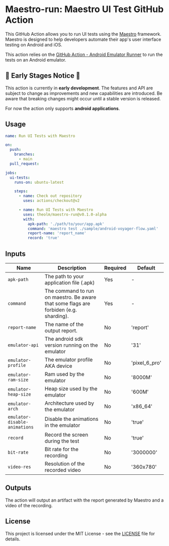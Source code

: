 # Maestro-run: Maestro UI Test GitHub Action

This GitHub Action allows you to run UI tests using the [Maestro](https://cloud.mobile.dev/) framework. Maestro is designed to help developers automate their app's user interface testing on Android and iOS.

This action relies on the [GitHub Action - Android Emulator Runner](https://github.com/ReactiveCircus/android-emulator-runner) to run the tests on an Android emulator.

## 🚧 Early Stages Notice 🚧

This action is currently in **early development**. The features and API are subject to change as improvements and new capabilities are introduced. Be aware that breaking changes might occur until a stable version is released.

For now the action only supports **android applications**.

## Usage

```yaml
name: Run UI Tests with Maestro

on:
  push:
    branches:
      - main
  pull_request:

jobs:
  ui-tests:
    runs-on: ubuntu-latest

    steps:
      - name: Check out repository
        uses: actions/checkout@v2

      - name: Run UI Tests with Maestro
        uses: theolm/maestro-run@v0.1.0-alpha
        with:
          apk-path: './path/to/your/app.apk'
          command: 'maestro test ./sample/android-voyager-flow.yaml'
          report-name: 'report_name'
          record: 'true'
```

## Inputs

| Name                          | Description                                                                           | Required | Default       |
|-------------------------------|---------------------------------------------------------------------------------------|----------|---------------|
| `apk-path`                    | The path to your application file (.apk)                                              | Yes      | -             |
| `command`                     | The command to run on maestro. Be aware that some flags are forbiden (e.g. sharding). | Yes      | -             |
| `report-name`                 | The name of the output report.                                                        | No       | 'report'      |
| `emulator-api`                | The android sdk version running on the emulator                                       | No       | '31'          |
| `emulator-profile`            | The emulator profile AKA device                                                       | No       | 'pixel_6_pro' |
| `emulator-ram-size`           | Ram used by the emulator                                                              | No       | '8000M'       |
| `emulator-heap-size`          | Heap size used by the emulator                                                        | No       | '600M'        |
| `emulator-arch`               | Architecture used by the emulator                                                     | No       | 'x86_64'      |
| `emulator-disable-animations` | Disable the animations in the emulator                                                | No       | 'true'        |
| `record`                      | Record the screen during the test                                                     | No       | 'true'        |
| `bit-rate`                    | Bit rate for the recording                                                            | No       | '3000000'     |
| `video-res`                   | Resolution of the recorded video                                                      | No       | '360x780'     |

## Outputs

The action will output an artifact with the report generated by Maestro and a video of the recording.

## License

This project is licensed under the MIT License - see the [LICENSE](./LICENSE) file for details.
